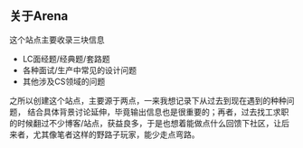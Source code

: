 ## 关于Arena  

这个站点主要收录三块信息  
- LC面经题/经典题/套路题  
- 各种面试/生产中常见的设计问题  
- 其他涉及CS领域的问题  

之所以创建这个站点，主要源于两点，一来我想记录下从过去到现在遇到的种种问题， 结合具体背景讨论延伸，毕竟输出信息也是很重要的；再者，过去找工求职的时候翻过不少博客/站点，获益良多，于是也想着能做点什么回馈下社区，让后来者，尤其像笔者这样的野路子玩家，能少走点弯路。  
